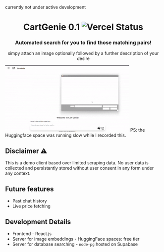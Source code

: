 currently not under active development
<center>
<h1> CartGenie 0.1 <img src = "https://img.shields.io/badge/Vercel-live-light_green" alt = "Vercel Status" /> </h1> 
<h3> Automated search for you to find those matching pairs!</h3>
simpy attach an image optionally followed by a further description of your desire 
</center>

![demo](./assets/demo.gif) 
PS: the Huggingface space was running slow while I recorded this.

## Disclaimer ⚠️
This is a demo client based over limited scraping data. No user data is collected and persistantly stored without user consent in any form under any context.

## Future features
- Past chat history
- Live price fetching

## Development Details
- Frontend - React.js
- Server for image embeddings - HuggingFace spaces: free tier
- Server for database searching - `node-pg` hosted on Supabase

